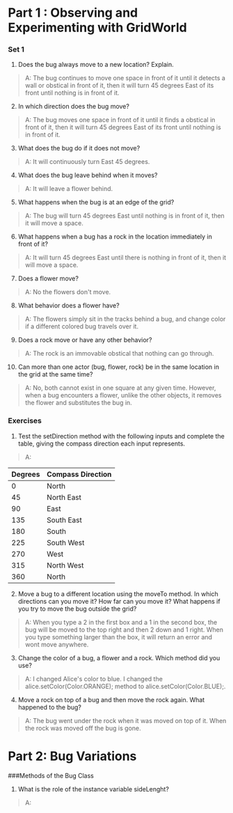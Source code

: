 # Part 1 : Observing and Experimenting with GridWorld
### Set 1
1. Does the bug always move to a new location? Explain.

>A:  The bug continues to move one space in front of it until it detects a wall or obstical in front of it, then it will turn 45 degrees East of its front until nothing is in front of it.

2. In which direction does the bug move? 

>A:  The bug moves one space in front of it until it finds a obstical in front of it, then it will turn 45 degrees East of its front until nothing is in front of it.

3.  What does the bug do if it does not move?

>A:  It will continuously turn East 45 degrees.

4. What does the bug leave behind when it moves?

>A: It will leave a flower behind.

5. What happens when the bug is at an edge of the grid?

>A: The bug will turn 45 degrees East until nothing is in front of it, then it will move a space.

6. What happens when a bug has a rock in the location immediately in front of it?

>A: It will turn 45 degrees East until there is nothing in front of it, then it will move a space.

7. Does a flower move?

>A: No the flowers don't move.

8. What behavior does a flower have?

>A: The flowers simply sit in the tracks behind a bug, and change color if a different colored bug travels over it.

9. Does a rock move or have any other behavior?

>A: The rock is an immovable obstical that nothing can go through.

10. Can more than one actor (bug, flower, rock) be in the same location in the grid at the same time?

>A: No, both cannot exist in one square at any given time. However, when a bug encounters a flower, unlike the other objects, it removes the flower and substitutes the bug in.

### Exercises

1. Test the setDirection method with the following inputs and complete the table, giving the compass direction each input represents.

>A: 

| Degrees | Compass Direction |
|---------|-------------------|
| 0       | North             |
| 45      | North East        |
| 90      | East              |
| 135     | South East        |
| 180     | South             |
| 225     | South West        |
| 270     | West              |
| 315     | North West        |
| 360     | North             |

2. Move a bug to a different location using the moveTo method. In which directions can you move it? How far can you move it? What happens if you try to move the bug outside the grid?

>A: When you type a 2 in the first box and a 1 in the second box, the bug will be moved to the top right and then 2 down and 1 right. When you type something larger than the box, it will return an error and wont move anywhere.

3. Change the color of a bug, a flower and a rock. Which method did you use?

>A: I changed Alice's color to blue. I changed the alice.setColor(Color.ORANGE); method to alice.setColor(Color.BLUE);.

4. Move a rock on top of a bug and then move the rock again. What happened to the bug?

>A: The bug went under the rock when it was moved on top of it. When the rock was moved off the bug is gone.

# Part 2: Bug Variations

###Methods of the Bug Class

1. What is the role of the instance variable sideLenght?

>A: 